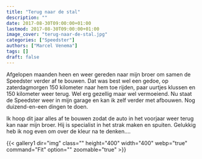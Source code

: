 ```yaml
---
title: "Terug naar de stal"
description: ""
date: 2017-08-30T09:00:00+01:00
lastmod: 2017-08-30T09:00:00+01:00
image_cover: "terug-naar-de-stal.jpg"
categories: ["Speedster"]
authors: ["Marcel Venema"] 
tags: []
draft: false
---
```


Afgelopen maanden heen en weer gereden naar mijn broer om samen de Speedster verder af te bouwen. Dat was best wel een gedoe, op zaterdagmorgen 150 kilometer naar hem toe rijden, paar uurtjes klussen en 150 kilometer weer terug. Wel erg gezellig maar wel vermoeiend. Nu staat de Speedster weer in mijn garage en kan ik zelf verder met afbouwen.  Nog duizend-en-een dingen te doen.

Ik hoop dit jaar alles af te bouwen zodat de auto in het voorjaar weer terug kan naar mijn broer. Hij is specialist in het strak maken en spuiten. Gelukkig heb ik nog even om over de kleur na te denken….

{{< gallery1 dir="img" class="" height="400" width="400" webp="true" command="Fit" option="" zoomable="true" >}}

&nbsp;
